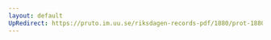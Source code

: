 ```yaml
---
layout: default
UpRedirect: https://pruto.im.uu.se/riksdagen-records-pdf/1880/prot-1880--ak--025/prot-1880--ak--025_005.pdf
---
```

